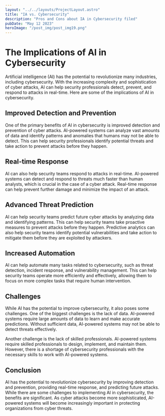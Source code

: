 ```yaml
---
layout: "../../layouts/ProjectLayout.astro"
title: "IA vs. Cybersecurity"
description: "Pros and Cons about IA in Cybersecurity filed"
pubDate: "May 12 2023"
heroImage: "/post_img/post_img19.png"
---
```

# The Implications of AI in Cybersecurity

Artificial intelligence (AI) has the potential to revolutionize many industries, including cybersecurity. With the increasing complexity and sophistication of cyber attacks, AI can help security professionals detect, prevent, and respond to attacks in real-time. Here are some of the implications of AI in cybersecurity.

## Improved Detection and Prevention

One of the primary benefits of AI in cybersecurity is improved detection and prevention of cyber attacks. AI-powered systems can analyze vast amounts of data and identify patterns and anomalies that humans may not be able to detect. This can help security professionals identify potential threats and take action to prevent attacks before they happen.

## Real-time Response

AI can also help security teams respond to attacks in real-time. AI-powered systems can detect and respond to threats much faster than human analysts, which is crucial in the case of a cyber attack. Real-time response can help prevent further damage and minimize the impact of an attack.

## Advanced Threat Prediction

AI can help security teams predict future cyber attacks by analyzing data and identifying patterns. This can help security teams take proactive measures to prevent attacks before they happen. Predictive analytics can also help security teams identify potential vulnerabilities and take action to mitigate them before they are exploited by attackers.

## Increased Automation

AI can help automate many tasks related to cybersecurity, such as threat detection, incident response, and vulnerability management. This can help security teams operate more efficiently and effectively, allowing them to focus on more complex tasks that require human intervention.

## Challenges

While AI has the potential to improve cybersecurity, it also poses some challenges. One of the biggest challenges is the lack of data. AI-powered systems require large amounts of data to learn and make accurate predictions. Without sufficient data, AI-powered systems may not be able to detect threats effectively.

Another challenge is the lack of skilled professionals. AI-powered systems require skilled professionals to design, implement, and maintain them. However, there is a shortage of cybersecurity professionals with the necessary skills to work with AI-powered systems.

## Conclusion

AI has the potential to revolutionize cybersecurity by improving detection and prevention, providing real-time response, and predicting future attacks. While there are some challenges to implementing AI in cybersecurity, the benefits are significant. As cyber attacks become more sophisticated, AI-powered systems will become increasingly important in protecting organizations from cyber threats.